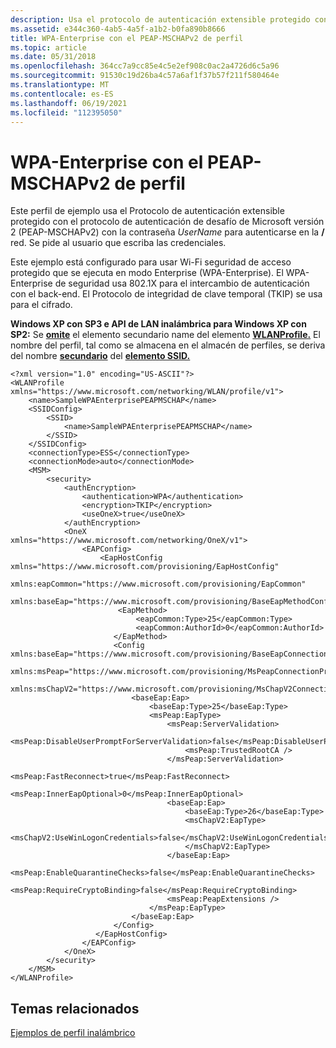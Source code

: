 ```yaml
---
description: Usa el protocolo de autenticación extensible protegido con el protocolo de autenticación de desafío de Microsoft versión 2, con WPA-Enterprise.
ms.assetid: e344c360-4ab5-4a5f-a1b2-b0fa890b8666
title: WPA-Enterprise con el PEAP-MSCHAPv2 de perfil
ms.topic: article
ms.date: 05/31/2018
ms.openlocfilehash: 364cc7a9cc85e4c5e2ef908c0ac2a4726d6c5a96
ms.sourcegitcommit: 91530c19d26ba4c57a6af1f37b57f211f580464e
ms.translationtype: MT
ms.contentlocale: es-ES
ms.lasthandoff: 06/19/2021
ms.locfileid: "112395050"
---
```

# <a name="wpa-enterprise-with-peap-mschapv2-profile-sample"></a>WPA-Enterprise con el PEAP-MSCHAPv2 de perfil

Este perfil de ejemplo usa el Protocolo de autenticación extensible protegido con el protocolo de autenticación de desafío de Microsoft versión 2 (PEAP-MSCHAPv2) con la contraseña *UserName* para autenticarse en la **/**  red. Se pide al usuario que escriba las credenciales.

Este ejemplo está configurado para usar Wi-Fi seguridad de acceso protegido que se ejecuta en modo Enterprise (WPA-Enterprise). El WPA-Enterprise de seguridad usa 802.1X para el intercambio de autenticación con el back-end. El Protocolo de integridad de clave temporal (TKIP) se usa para el cifrado.

**Windows XP con SP3 e API de LAN inalámbrica para Windows XP con SP2:** Se [**omite**](wlan-profileschema-name-wlanprofile-element.md) el elemento secundario name del elemento [**WLANProfile.**](wlan-profileschema-wlanprofile-element.md) El nombre del perfil, tal como se almacena en el almacén de perfiles, se deriva del nombre [**secundario**](wlan-profileschema-name-ssid-element.md) del [**elemento SSID.**](wlan-profileschema-ssid-ssidconfig-element.md)

``` syntax
<?xml version="1.0" encoding="US-ASCII"?>
<WLANProfile xmlns="https://www.microsoft.com/networking/WLAN/profile/v1">
    <name>SampleWPAEnterprisePEAPMSCHAP</name>
    <SSIDConfig>
        <SSID>
            <name>SampleWPAEnterprisePEAPMSCHAP</name>
        </SSID>
    </SSIDConfig>
    <connectionType>ESS</connectionType>
    <connectionMode>auto</connectionMode>
    <MSM>
        <security>
            <authEncryption>
                <authentication>WPA</authentication>
                <encryption>TKIP</encryption>
                <useOneX>true</useOneX>
            </authEncryption>
            <OneX xmlns="https://www.microsoft.com/networking/OneX/v1">
                <EAPConfig>
                    <EapHostConfig xmlns="https://www.microsoft.com/provisioning/EapHostConfig" 
                                   xmlns:eapCommon="https://www.microsoft.com/provisioning/EapCommon" 
                                   xmlns:baseEap="https://www.microsoft.com/provisioning/BaseEapMethodConfig">
                        <EapMethod>
                            <eapCommon:Type>25</eapCommon:Type> 
                            <eapCommon:AuthorId>0</eapCommon:AuthorId> 
                       </EapMethod>
                       <Config xmlns:baseEap="https://www.microsoft.com/provisioning/BaseEapConnectionPropertiesV1" 
                               xmlns:msPeap="https://www.microsoft.com/provisioning/MsPeapConnectionPropertiesV1" 
                               xmlns:msChapV2="https://www.microsoft.com/provisioning/MsChapV2ConnectionPropertiesV1">
                           <baseEap:Eap>
                               <baseEap:Type>25</baseEap:Type> 
                               <msPeap:EapType>
                                   <msPeap:ServerValidation>
                                       <msPeap:DisableUserPromptForServerValidation>false</msPeap:DisableUserPromptForServerValidation> 
                                       <msPeap:TrustedRootCA /> 
                                   </msPeap:ServerValidation>
                                   <msPeap:FastReconnect>true</msPeap:FastReconnect> 
                                   <msPeap:InnerEapOptional>0</msPeap:InnerEapOptional> 
                                   <baseEap:Eap>
                                       <baseEap:Type>26</baseEap:Type> 
                                       <msChapV2:EapType>
                                           <msChapV2:UseWinLogonCredentials>false</msChapV2:UseWinLogonCredentials> 
                                       </msChapV2:EapType>
                                   </baseEap:Eap>
                                   <msPeap:EnableQuarantineChecks>false</msPeap:EnableQuarantineChecks> 
                                   <msPeap:RequireCryptoBinding>false</msPeap:RequireCryptoBinding> 
                                   <msPeap:PeapExtensions /> 
                               </msPeap:EapType>
                           </baseEap:Eap>
                       </Config>
                   </EapHostConfig>
                </EAPConfig>
            </OneX>
        </security>
    </MSM>
</WLANProfile>
```

## <a name="related-topics"></a>Temas relacionados

<dl> <dt>

[Ejemplos de perfil inalámbrico](wireless-profile-samples.md)
</dt> </dl>

 

 



